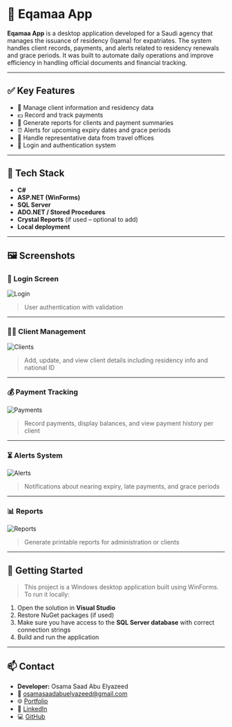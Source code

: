 # 🛂 Eqamaa App

**Eqamaa App** is a desktop application developed for a Saudi agency that manages the issuance of residency (Iqama) for expatriates. The system handles client records, payments, and alerts related to residency renewals and grace periods. It was built to automate daily operations and improve efficiency in handling official documents and financial tracking.

---

## ✅ Key Features

- 👤 Manage client information and residency data
- 💵 Record and track payments
- 📄 Generate reports for clients and payment summaries
- ⏰ Alerts for upcoming expiry dates and grace periods
- 🧾 Handle representative data from travel offices
- 🔐 Login and authentication system

---

## 🧰 Tech Stack

- **C#**
- **ASP.NET (WinForms)**
- **SQL Server**
- **ADO.NET / Stored Procedures**
- **Crystal Reports** (if used – optional to add)
- **Local deployment**

---

## 🖼️ Screenshots

### 🔐 Login Screen
![Login](./Screens/Login.jpg)
> User authentication with validation

---

### 🧑‍💼 Client Management
![Clients](./Screens/Clients.jpg)
> Add, update, and view client details including residency info and national ID

---

### 💰 Payment Tracking
![Payments](./Screens/Payments.jpg)
> Record payments, display balances, and view payment history per client

---

### ⏳ Alerts System
![Alerts](./Screens/Alerts.jpg)
> Notifications about nearing expiry, late payments, and grace periods

---

### 📊 Reports
![Reports](./Screens/Reports.jpg)
> Generate printable reports for administration or clients

---

## 🚀 Getting Started

> This project is a Windows desktop application built using WinForms. To run it locally:

1. Open the solution in **Visual Studio**
2. Restore NuGet packages (if used)
3. Make sure you have access to the **SQL Server database** with correct connection strings
4. Build and run the application

---

## 📫 Contact

- **Developer:** Osama Saad Abu Elyazeed  
- 📧 osamasaadabuelyazeed@gmail.com  
- 🌐 [Portfolio](https://osama-saad.netlify.app)  
- 💼 [LinkedIn](https://linkedin.com/in/osama-saad98)  
- 💻 [GitHub](https://github.com/osamaabukhaber)

